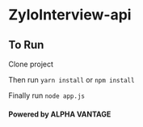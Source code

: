 <h1>ZyloInterview-api</h1>

<h2>To Run</h2>
Clone project

Then run
`yarn install` or `npm install`

Finally run
`node app.js`


<h4>Powered by ALPHA VANTAGE</h4>
